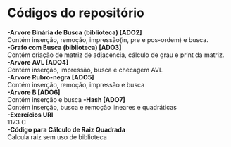 # Códigos do repositório

<b>-Arvore Binária de Busca (biblioteca) [ADO2]</b><br>
Contém inserção, remoção, impressão(in, pre e pos-ordem) e busca.
<br>
<b>-Grafo com Busca (biblioteca) [ADO3]</b><br>
Contém criação de matriz de adjacencia, cálculo de grau e print da matriz.
<br>
<b>-Arvore AVL [ADO4]</b><br>
Contém inserção, impressão, busca e checagem AVL
<br>
<b>-Arvore Rubro-negra [ADO5]</b><br>
Contém inserção, remoção, impressão e busca
<br>
<b>-Arvore B [ADO6]</b><br>
Contém inserção e busca
<b>-Hash [ADO7]</b><br>
Contém inserção, busca e remoção lineares e quadráticas
<br>
<b>-Exercícios URI</b><br>
1173 C
<br>
<b>-Código para Cálculo de Raiz Quadrada</b><br>
Calcula raiz sem uso de biblioteca
